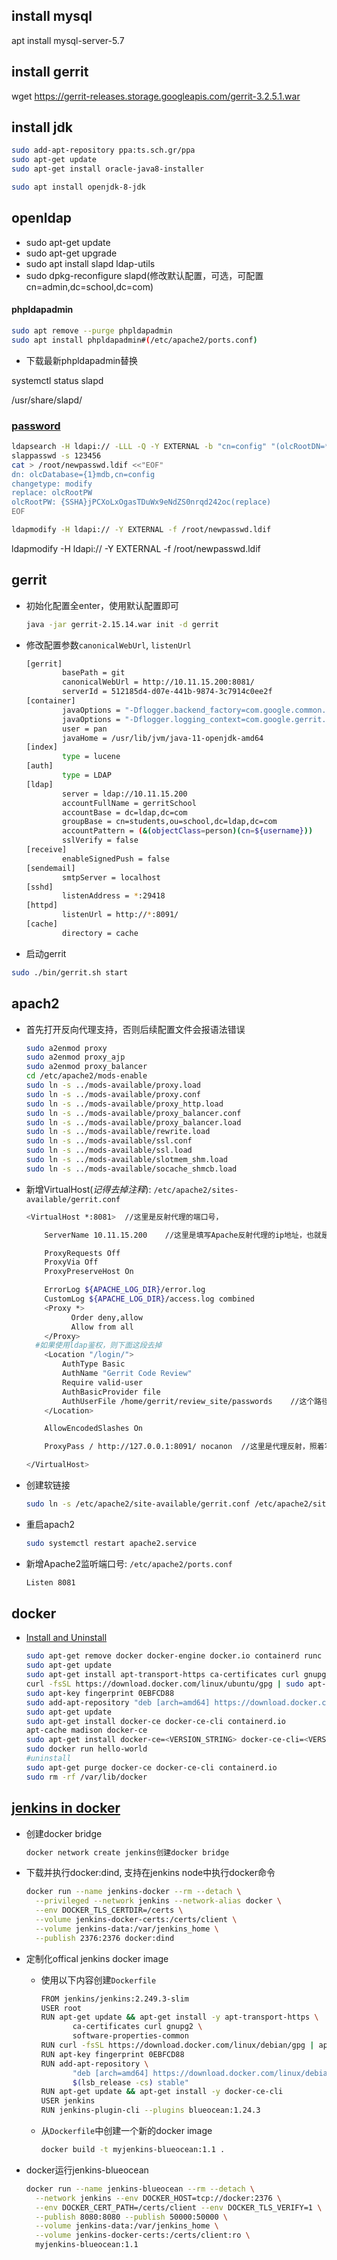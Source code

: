 

## install mysql

apt install mysql-server-5.7

## install gerrit

wget https://gerrit-releases.storage.googleapis.com/gerrit-3.2.5.1.war

## install jdk

```bash
sudo add-apt-repository ppa:ts.sch.gr/ppa
sudo apt-get update
sudo apt-get install oracle-java8-installer
```

``` bash
sudo apt install openjdk-8-jdk
```



## openldap

* sudo apt-get update
* sudo apt-get upgrade
* sudo apt install slapd ldap-utils
* sudo dpkg-reconfigure slapd(修改默认配置，可选，可配置cn=admin,dc=school,dc=com)

#### phpldapadmin

```bash
sudo apt remove --purge phpldapadmin
sudo apt install phpldapadmin#(/etc/apache2/ports.conf)
```

* 下载最新phpldapadmin替换

systemctl status slapd

/usr/share/slapd/

### [password](https://www.ilanni.com/?p=14099)

```bash
ldapsearch -H ldapi:// -LLL -Q -Y EXTERNAL -b "cn=config" "(olcRootDN=*)" dn olcRootDN olcRootPW
slappasswd -s 123456
cat > /root/newpasswd.ldif <<"EOF"
dn: olcDatabase={1}mdb,cn=config
changetype: modify
replace: olcRootPW
olcRootPW: {SSHA}jPCXoLxOgasTDuWx9eNdZS0nrqd242oc(replace)
EOF

ldapmodify -H ldapi:// -Y EXTERNAL -f /root/newpasswd.ldif


```

ldapmodify -H ldapi:// -Y EXTERNAL -f /root/newpasswd.ldif



## gerrit

* 初始化配置全enter，使用默认配置即可

  ``` bash
  java -jar gerrit-2.15.14.war init -d gerrit
  ```

* 修改配置参数`canonicalWebUrl`, `listenUrl`

  ``` bash
  [gerrit]
          basePath = git
          canonicalWebUrl = http://10.11.15.200:8081/
          serverId = 512185d4-d07e-441b-9874-3c7914c0ee2f
  [container]
          javaOptions = "-Dflogger.backend_factory=com.google.common.flogger.backend.log4j.Log4jBackendFactory#getInstance"
          javaOptions = "-Dflogger.logging_context=com.google.gerrit.server.logging.LoggingContext#getInstance"
          user = pan
          javaHome = /usr/lib/jvm/java-11-openjdk-amd64
  [index]
          type = lucene
  [auth]
          type = LDAP
  [ldap]
          server = ldap://10.11.15.200
          accountFullName = gerritSchool
          accountBase = dc=ldap,dc=com
          groupBase = cn=students,ou=school,dc=ldap,dc=com
          accountPattern = (&(objectClass=person)(cn=${username}))
          sslVerify = false
  [receive]
          enableSignedPush = false
  [sendemail]
          smtpServer = localhost
  [sshd]
          listenAddress = *:29418
  [httpd]
          listenUrl = http://*:8091/
  [cache]
          directory = cache
  
  ```

  

* 启动gerrit

```bash
sudo ./bin/gerrit.sh start 
```

## apach2

* 首先打开反向代理支持，否则后续配置文件会报语法错误

  ``` bash
  sudo a2enmod proxy
  sudo a2enmod proxy_ajp
  sudo a2enmod proxy_balancer
  cd /etc/apache2/mods-enable
  sudo ln -s ../mods-available/proxy.load
  sudo ln -s ../mods-available/proxy.conf
  sudo ln -s ../mods-available/proxy_http.load
  sudo ln -s ../mods-available/proxy_balancer.conf
  sudo ln -s ../mods-available/proxy_balancer.load
  sudo ln -s ../mods-available/rewrite.load
  sudo ln -s ../mods-available/ssl.conf
  sudo ln -s ../mods-available/ssl.load
  sudo ln -s ../mods-available/slotmem_shm.load
  sudo ln -s ../mods-available/socache_shmcb.load
  ```

  

* 新增VirtualHost(*记得去掉注释*):  `/etc/apache2/sites-available/gerrit.conf`

  ``` bash
  <VirtualHost *:8081>  //这里是反射代理的端口号，
  
      ServerName 10.11.15.200    //这里是填写Apache反射代理的ip地址，也就是你服务器的ip地址
  
      ProxyRequests Off
      ProxyVia Off
      ProxyPreserveHost On
  
      ErrorLog ${APACHE_LOG_DIR}/error.log
      CustomLog ${APACHE_LOG_DIR}/access.log combined
      <Proxy *>
            Order deny,allow
            Allow from all
      </Proxy>
  	#如果使用ldap鉴权，则下面这段去掉
      <Location "/login/">
          AuthType Basic
          AuthName "Gerrit Code Review"
          Require valid-user
          AuthBasicProvider file
          AuthUserFile /home/gerrit/review_site/passwords    //这个路径是gerrit账户密码管理，后续的步骤中会创建此文件。路径有写正确
      </Location>
  
      AllowEncodedSlashes On
  
      ProxyPass / http://127.0.0.1:8091/ nocanon  //这里是代理反射，照着写就OK了
  
  </VirtualHost>
  
  ```

  

* 创建软链接

  ``` bash
  sudo ln -s /etc/apache2/site-available/gerrit.conf /etc/apache2/site-enable/gerrit.conf
  ```

  

* 重启apach2

  ``` bash
  sudo systemctl restart apache2.service
  ```

  

* 新增Apache2监听端口号: `/etc/apache2/ports.conf`

  ``` bash
  Listen 8081
  ```

## docker

* [Install and Uninstall](https://docs.docker.com/engine/install/ubuntu/)

  ``` bash
  sudo apt-get remove docker docker-engine docker.io containerd runc
  sudo apt-get update
  sudo apt-get install apt-transport-https ca-certificates curl gnupg-agent software-properties-common
  curl -fsSL https://download.docker.com/linux/ubuntu/gpg | sudo apt-key add -
  sudo apt-key fingerprint 0EBFCD88
  sudo add-apt-repository "deb [arch=amd64] https://download.docker.com/linux/ubuntu $(lsb_release -cs) stable"
  sudo apt-get update
  sudo apt-get install docker-ce docker-ce-cli containerd.io
  apt-cache madison docker-ce
  sudo apt-get install docker-ce=<VERSION_STRING> docker-ce-cli=<VERSION_STRING> containerd.io
  sudo docker run hello-world
  #uninstall
  sudo apt-get purge docker-ce docker-ce-cli containerd.io
  sudo rm -rf /var/lib/docker
  ```

## [jenkins in docker](https://www.jenkins.io/doc/book/installing/docker/)

* 创建docker bridge

  ``` bash
  docker network create jenkins创建docker bridge
  ```

* 下载并执行docker:dind, 支持在jenkins node中执行docker命令

  ``` bash
  docker run --name jenkins-docker --rm --detach \
    --privileged --network jenkins --network-alias docker \
    --env DOCKER_TLS_CERTDIR=/certs \
    --volume jenkins-docker-certs:/certs/client \
    --volume jenkins-data:/var/jenkins_home \
    --publish 2376:2376 docker:dind
  ```

* 定制化offical jenkins docker image

  * 使用以下内容创建`Dockerfile`

    ``` bash
    FROM jenkins/jenkins:2.249.3-slim
    USER root
    RUN apt-get update && apt-get install -y apt-transport-https \
           ca-certificates curl gnupg2 \
           software-properties-common
    RUN curl -fsSL https://download.docker.com/linux/debian/gpg | apt-key add -
    RUN apt-key fingerprint 0EBFCD88
    RUN add-apt-repository \
           "deb [arch=amd64] https://download.docker.com/linux/debian \
           $(lsb_release -cs) stable"
    RUN apt-get update && apt-get install -y docker-ce-cli
    USER jenkins
    RUN jenkins-plugin-cli --plugins blueocean:1.24.3
    ```

  * 从`Dockerfile`中创建一个新的docker image

    ``` bash
    docker build -t myjenkins-blueocean:1.1 .
    ```

    

* docker运行jenkins-blueocean

  ``` bash
  docker run --name jenkins-blueocean --rm --detach \
    --network jenkins --env DOCKER_HOST=tcp://docker:2376 \
    --env DOCKER_CERT_PATH=/certs/client --env DOCKER_TLS_VERIFY=1 \
    --publish 8080:8080 --publish 50000:50000 \
    --volume jenkins-data:/var/jenkins_home \
    --volume jenkins-docker-certs:/certs/client:ro \
    myjenkins-blueocean:1.1
  ```

  

